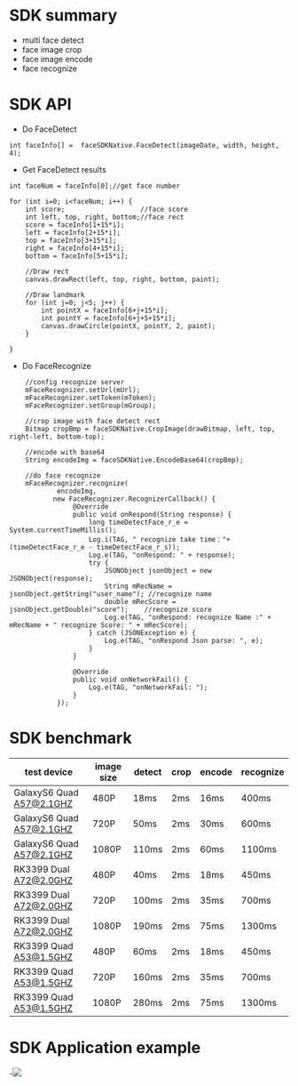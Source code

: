 # SDK summary

* multi face detect
* face image crop
* face image encode
* face recognize



# SDK API

* Do FaceDetect

```
int faceInfo[] =  faceSDKNative.FaceDetect(imageDate, width, height, 4);

```
* Get FaceDetect results

```
int faceNum = faceInfo[0];//get face number

for (int i=0; i<faceNum; i++) {
    int score;                   //face score
    int left, top, right, bottom;//face rect
    score = faceInfo[1+15*i];
    left = faceInfo[2+15*i];
    top = faceInfo[3+15*i];
    right = faceInfo[4+15*i];
    bottom = faceInfo[5+15*i];

    //Draw rect
    canvas.drawRect(left, top, right, bottom, paint);

    //Draw landmark
    for (int j=0; j<5; j++) {
        int pointX = faceInfo[6+j+15*i];
        int pointY = faceInfo[6+j+5+15*i];
        canvas.drawCircle(pointX, pointY, 2, paint);
    }

}

```
* Do FaceRecognize

```
    //config recognize server
    mFaceRecognizer.setUrl(mUrl);
    mFaceRecognizer.setToken(mToken);
    mFaceRecognizer.setGroup(mGroup);

```

```
    //crop image with face detect rect
    Bitmap cropBmp = faceSDKNative.CropImage(drawBitmap, left, top, right-left, bottom-top);

    //encode with base64
    String encodeImg = faceSDKNative.EncodeBase64(cropBmp);

    //do face recognize
    mFaceRecognizer.recognize(
            encodeImg,
           new FaceRecognizer.RecognizerCallback() {
                @Override
                public void onRespond(String response) {
                    long timeDetectFace_r_e = System.currentTimeMillis();
                    Log.i(TAG, " recognize take time："+ (timeDetectFace_r_e - timeDetectFace_r_s));
                    Log.e(TAG, "onRespond: " + response);
                    try {
                        JSONObject jsonObject = new JSONObject(response);
                        String mRecName = jsonObject.getString("user_name"); //recognize name
                        double mRecScore = jsonObject.getDouble("score");    //recognize score
                        Log.e(TAG, "onRespond: recognize Name :" + mRecName + " recognize Score: " + mRecScore);
                    } catch (JSONException e) {
                        Log.e(TAG, "onRespond Json parse: ", e);
                    }
                }

                @Override
                public void onNetworkFail() {
                    Log.e(TAG, "onNetworkFail: ");
                }
            });

```

# SDK benchmark

|test device              |image size   |  detect     |    crop      |    encode     |   recognize  |
|-------------------------|-------------|-------------|--------------|---------------|--------------|
|GalaxyS6 Quad A57@2.1GHZ |480P         |   18ms      |    2ms       |    16ms       |    400ms     |
|GalaxyS6 Quad A57@2.1GHZ |720P         |   50ms      |    2ms       |    30ms       |    600ms     |
|GalaxyS6 Quad A57@2.1GHZ |1080P        |  110ms      |    2ms       |    60ms       |    1100ms    |
|RK3399  Dual A72@2.0GHZ  |480P         |   40ms      |    2ms       |    18ms       |    450ms     |
|RK3399  Dual A72@2.0GHZ  |720P         |   100ms     |    2ms       |    35ms       |    700ms     |
|RK3399  Dual A72@2.0GHZ  |1080P        |  190ms      |    2ms       |    75ms       |    1300ms    |
|RK3399  Quad A53@1.5GHZ  |480P         |   60ms      |    2ms       |    18ms       |    450ms     |
|RK3399  Quad A53@1.5GHZ  |720P         |  160ms      |    2ms       |    35ms       |    700ms     |
|RK3399  Quad A53@1.5GHZ  |1080P        |  280ms      |    2ms       |    75ms       |    1300ms    |

# SDK Application example

-![](https://github.com/pingfengluo/android_facesdk/raw/master/test_data/tester1.png)
